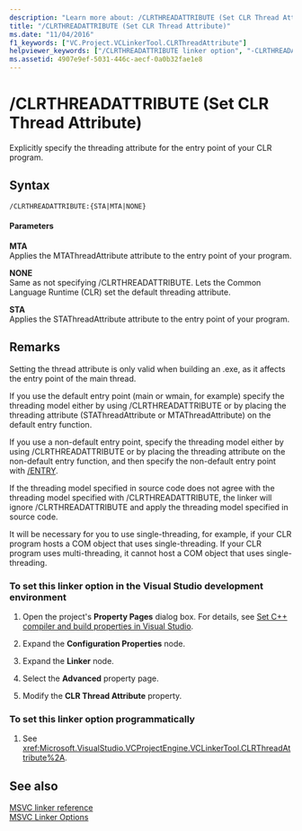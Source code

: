 ```yaml
---
description: "Learn more about: /CLRTHREADATTRIBUTE (Set CLR Thread Attribute)"
title: "/CLRTHREADATTRIBUTE (Set CLR Thread Attribute)"
ms.date: "11/04/2016"
f1_keywords: ["VC.Project.VCLinkerTool.CLRThreadAttribute"]
helpviewer_keywords: ["/CLRTHREADATTRIBUTE linker option", "-CLRTHREADATTRIBUTE linker option"]
ms.assetid: 4907e9ef-5031-446c-aecf-0a0b32fae1e8
---
```

# /CLRTHREADATTRIBUTE (Set CLR Thread Attribute)

Explicitly specify the threading attribute for the entry point of your CLR program.

## Syntax

```
/CLRTHREADATTRIBUTE:{STA|MTA|NONE}
```

#### Parameters

**MTA**<br/>
Applies the MTAThreadAttribute attribute to the entry point of your program.

**NONE**<br/>
Same as not specifying /CLRTHREADATTRIBUTE.  Lets the Common Language Runtime (CLR) set the default threading attribute.

**STA**<br/>
Applies the STAThreadAttribute attribute to the entry point of your program.

## Remarks

Setting the thread attribute is only valid when building an .exe, as it affects the entry point of the main thread.

If you use the default entry point (main or wmain, for example) specify the threading model either by using /CLRTHREADATTRIBUTE or by placing the threading attribute (STAThreadAttribute or MTAThreadAttribute) on the default entry function.

If you use a non-default entry point, specify the threading model either by using /CLRTHREADATTRIBUTE or by placing the threading attribute on the non-default entry function, and then specify the non-default entry point with [/ENTRY](entry-entry-point-symbol.md).

If the threading model specified in source code does not agree with the threading model specified with /CLRTHREADATTRIBUTE, the linker will ignore /CLRTHREADATTRIBUTE and apply the threading model specified in source code.

It will be necessary for you to use single-threading, for example, if your CLR program hosts a COM object that uses single-threading.  If your CLR program uses multi-threading, it cannot host a COM object that uses single-threading.

### To set this linker option in the Visual Studio development environment

1. Open the project's **Property Pages** dialog box. For details, see [Set C++ compiler and build properties in Visual Studio](../working-with-project-properties.md).

1. Expand the **Configuration Properties** node.

1. Expand the **Linker** node.

1. Select the **Advanced** property page.

1. Modify the **CLR Thread Attribute** property.

### To set this linker option programmatically

1. See <xref:Microsoft.VisualStudio.VCProjectEngine.VCLinkerTool.CLRThreadAttribute%2A>.

## See also

[MSVC linker reference](linking.md)<br/>
[MSVC Linker Options](linker-options.md)
